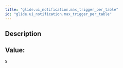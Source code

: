 ```yaml
---
title: "glide.ui_notification.max_trigger_per_table"
id: "glide.ui_notification.max_trigger_per_table"
---
```

## Description



## Value: 
```
5
```